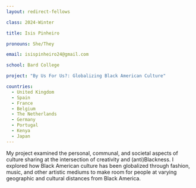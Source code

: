 ```yaml
---
layout: redirect-fellows

class: 2024-Winter

title: Isis Pinheiro

pronouns: She/They

email: isispinheiro24@gmail.com

school: Bard College

project: "By Us For Us?: Globalizing Black American Culture"

countries:
  - United Kingdom
  - Spain
  - France
  - Belgium
  - The Netherlands
  - Germany
  - Portugal
  - Kenya
  - Japan
---
```


My project examined the personal, communal, and societal aspects of culture sharing at the intersection of creativity and (anti)Blackness. I explored how Black American culture has been globalized through fashion, music, and other artistic mediums to make room for people at varying geographic and cultural distances from Black America.
